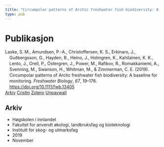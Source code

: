 ```yaml
---
title: "Circumpolar patterns of Arctic freshwater fish biodiversity: A baseline for monitoring"
type: pub
---
```

<h1>Publikasjon</h1>
<article id="csl-bib-container-FJ24AYZ5" class="csl-bib-container">
  <div class="csl-bib-body" style="line-height: 1.35; padding-left: 1em; text-indent:-1em;">
  <div class="csl-entry">Laske, S. M., Amundsen, P.-A., Christoffersen, K. S., Erkinaro, J., Gu&#xF0;bergsson, G., Hayden, B., Heino, J., Holmgren, K., Kahilainen, K. K., Lento, J., Orell, P., &#xD6;stergren, J., Power, M., Rafikov, R., Romakkaniemi, A., Svenning, M., Swanson, H., Whitman, M., &amp; Zimmerman, C. E. (2019). Circumpolar patterns of Arctic freshwater fish biodiversity: A baseline for monitoring. <i>Freshwater Biology</i>, <i>67</i>, 19&#x2013;176. <a href="https://doi.org/10.1111/fwb.13405">https://doi.org/10.1111/fwb.13405</a></div>
</div>
  <div class="csl-bib-buttons">
    <a href="#taxonomy-article-FJ24AYZ5" class="csl-bib-button">Arkiv</a>
    <a href="https://app.cristin.no/results/show.jsf?id=1747571" alt="Cristin URL" class="csl-bib-button">Cristin</a>
    <a href="http://zotero.org/groups/5022929/items/FJ24AYZ5" alt="Zotero URL" class="csl-bib-button">Zotero</a>
    <a href="https://doi.org/10.1111/fwb.13405" class="csl-bib-button">Unpaywall</a>
  </div>
  <div id="csl-bib-meta-container-FJ24AYZ5"></div>
</article>
<div id="csl-bib-meta-FJ24AYZ5" class="csl-bib-meta">
  <article id="taxonomy-article-FJ24AYZ5" class="taxonomy-article">
    <h1>Arkiv</h1>
    <ul>
      <li>Høgskolen i Innlandet</li>
      <li>Fakultet for anvendt økologi, landbruksfag og bioteknologi</li>
      <li>Institutt for skog- og utmarksfag</li>
      <li>2019</li>
      <li>November</li>
    </ul>
  </article>
</div>
